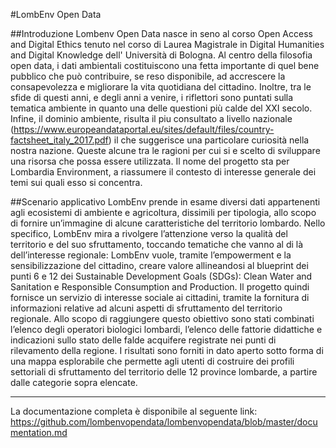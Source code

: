 #LombEnv Open Data

##Introduzione
Lombenv Open Data nasce in seno al corso Open Access and Digital Ethics tenuto nel corso di Laurea Magistrale in Digital Humanities and Digital Knowledge dell' Università di Bologna. Al centro della filosofia open data, i dati ambientali costituiscono una fetta importante di quel bene pubblico che può contribuire, se reso disponibile, ad accrescere la consapevolezza e migliorare la vita quotidiana del cittadino. Inoltre, tra le sfide di questi anni, e degli anni a venire, i riflettori sono puntati sulla tematica ambiente in quanto una delle questioni più calde del XXI secolo. Infine, il dominio ambiente, risulta il piu consultato a livello nazionale (https://www.europeandataportal.eu/sites/default/files/country-factsheet_italy_2017.pdf) il che suggerisce una particolare curiosità nella nostra nazione. Queste alcune tra le ragioni per cui si e scelto di sviluppare una risorsa che possa essere utilizzata. Il nome del progetto sta per Lombardia Environment, a riassumere il contesto di interesse generale dei temi sui quali esso si concentra.

##Scenario applicativo
LombEnv prende in esame diversi dati appartenenti agli ecosistemi di ambiente e agricoltura, dissimili per tipologia, allo scopo di fornire un’immagine di alcune caratteristiche del territorio lombardo. Nello specifico, LombEnv mira a rivolgere l’attenzione verso la qualità del territorio e del suo sfruttamento, toccando tematiche che vanno al di là dell’interesse regionale: LombEnv vuole, tramite l’empowerment e la sensibilizzazione del cittadino, creare valore allineandosi al blueprint dei punti 6 e 12 dei Sustainable Development Goals (SDGs): Clean Water and Sanitation e Responsible Consumption and Production. Il progetto quindi fornisce un servizio di interesse sociale ai cittadini, tramite la fornitura di informazioni relative ad alcuni aspetti di sfruttamento del territorio regionale. Allo scopo di raggiungere questo obiettivo sono stati combinati l’elenco degli operatori biologici lombardi, l’elenco delle fattorie didattiche e indicazioni sullo stato delle falde acquifere registrate nei punti di rilevamento della regione. I risultati sono forniti in dato aperto sotto forma di una mappa esplorabile che permette agli utenti di costruire dei profili settoriali di sfruttamento del territorio delle 12 province lombarde, a partire dalle categorie sopra elencate.

---

La documentazione completa è disponibile al seguente link:
https://github.com/lombenvopendata/lombenvopendata/blob/master/documentation.md

